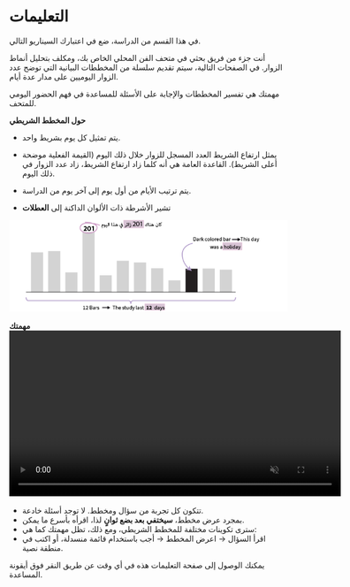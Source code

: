 # التعليمات

في هذا القسم من الدراسة، ضع في اعتبارك السيناريو التالي.

<div class="hover-box">
أنت جزء من فريق بحثي في ​​متحف الفن المحلي الخاص بك، ومكلف بتحليل أنماط الزوار.
في الصفحات التالية، سيتم تقديم سلسلة من المخططات البيانية التي توضح عدد الزوار اليوميين على مدار عدة أيام.

مهمتك هي تفسير المخططات والإجابة على الأسئلة للمساعدة في فهم الحضور اليومي للمتحف.
</div>

<!-- -------------------------------------------- -->
<div class="highlight-box">
<b> حول المخطط الشريطي </b>
</div>

- يتم تمثيل كل يوم بشريط واحد.

- يمثل ارتفاع الشريط العدد المسجل للزوار خلال ذلك اليوم (القيمة الفعلية موضحة أعلى الشريط). القاعدة العامة هي أنه كلما زاد ارتفاع الشريط، زاد عدد الزوار في ذلك اليوم.

- يتم ترتيب الأيام من أول يوم إلى آخر يوم من الدراسة.

- تشير الأشرطة ذات الألوان الداكنة إلى **العطلات**

<!-- ![Image of a barchart used in this study](ar/intro-bar-bar.svg) -->
![Image of a barchart used in this study](ar/intro-bar-bar.png)

<!-- -------------------------------------------- -->
<div class="highlight-box">
<b> مهمتك</b>
</div>

<div style="text-align: center;">
  <video width="600" controls autoplay loop muted><source src="en/intro-bar-task.mp4" type="video/mp4"></video>
</div>

- تتكون كل تجربة من سؤال ومخطط. لا توجد أسئلة خادعة.
- بمجرد عرض مخطط، **سيختفي بعد بضع ثوانٍ** لذا، اقرأه بأسرع ما يمكن.
- سترى تكوينات مختلفة للمخطط الشريطي، ومع ذلك، تظل مهمتك كما هي:
- اقرأ السؤال → اعرض المخطط → أجب باستخدام قائمة منسدلة، أو اكتب في منطقة نصية.
<!-- ![Example of how to answer a question in this study](en/intro-bar-task.gif) -->


يمكنك الوصول إلى صفحة التعليمات هذه في أي وقت عن طريق النقر فوق أيقونة المساعدة.
<!-- // TODO: add help icon and indicate where it is -->
<!-- // TODO: implement modal help -->